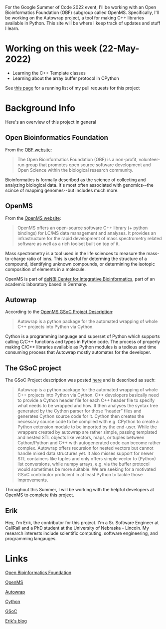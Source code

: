 For the Google Summer of Code 2022 event, I'll be working with an Open Bioinformatics Foundation (OBF) subgroup called OpenMS. Specifically, I'll be working on the Autowrap project, a tool for making C++ libraries available in Python. This site will be where I keep track of updates and stuff I learn.

# Working on this week (22-May-2022)

* Learning the C++ Template classes
* Learning about the array buffer protocol in CPython

See [this page](pull_requests.md) for a running list of my pull requests for this project

# Background Info

Here's an overview of this project in general

## Open Bioinformatics Foundation
From the [OBF website](https://www.open-bio.org/):
> The Open Bioinformatics Foundation (OBF) is a non-profit, volunteer-run group that promotes open source software development and Open Science within the biological research community.

Bioinformatics is formally described as the science of collecting and analyzing biological data. It's most often associated with genomics--the scince of mapping genomes--but includes much more.

## OpenMS
From the [OpenMS website](https://www.openms.de/):
> OpenMS offers an open-source software C++ library (+ python bindings) for LC/MS data management and analyses. It provides an infrastructure for the rapid development of mass spectrometry related software as well as a rich toolset built on top of it.

Mass spectrometry is a tool used in the life sciences to measure the mass-to-charge ratio of ions. This is useful for determing the structure of a compound, identifying unknown compounds, or determining the isotopic composition of elements in a molecule.

OpenMS is part of [deNBI Center for Integrative Bioinformatics](https://www.denbi.de/network/center-for-integrative-bioinformatics-cibi), part of an academic laboratory based in Germany.

## Autowrap
According to the [OpenMS GSoC Project Description](https://www.open-bio.org/events/gsoc/gsoc-project-ideas/#openms-autowrap):
> Autowrap is a python package for the automated wrapping of whole C++ projects into Python via Cython.

Cython is a programming language and superset of Python which supports calling C/C++ functions and types in Python code. The process of properly making C/C++ libraries available as Python modules is a tedious and time consuming process that Autowrap mostly automates for the developer.

## The GSoC project
The GSoC Project description was posted [here](https://www.open-bio.org/events/gsoc/gsoc-project-ideas/#openms-autowrap) and is described as such:
> Autowrap is a python package for the automated wrapping of whole C++ projects into Python via Cython. C++ developers basically need to provide a Cython header file for each C++ header file to specify what needs to be wrapped and how. It then analyses the syntax tree generated by the Cython parser for those “header” files and generates Cython source code for it. Cython then creates the necessary source code to be compiled with e.g. CPython to create a Python extension module to be imported by the end-user. While the wrappers created by autowrap are rather simple, passing templated and nested STL objects like vectors, maps, or tuples between Cython/Python and C++ with autogenerated code can become rather complex. Autowrap offers recursion for nested vectors but cannot handle mixed data structures yet. It also misses support for newer STL containers like tuples and only offers simple vector to (Python) list conversions, while numpy arrays, e.g. via the buffer protocol would sometimes be more suitable. We are seeking for a motivated GSoC contributor proficient in at least Python to tackle those improvements.

Throughout this Summer, I will be working with the helpful developers at OpenMS to complete this project.

## Erik
Hey, I'm Erik, the contributor for this project. I'm a Sr. Software Engineer at CallRail and a PhD student at the University of Nebraska - Lincoln. My research interests include scientific computing, software engineering, and programming langauges.

# Links

[Open Bioinformatics Foundation](https://www.open-bio.org/)

[OpenMS](https://www.openms.de/)

[Autowrap](https://github.com/OpenMS/autowrap#readme)

[Cython](https://cython.org/)

[GSoC](https://summerofcode.withgoogle.com/)

[Erik's blog](https://erikscode.space/)
